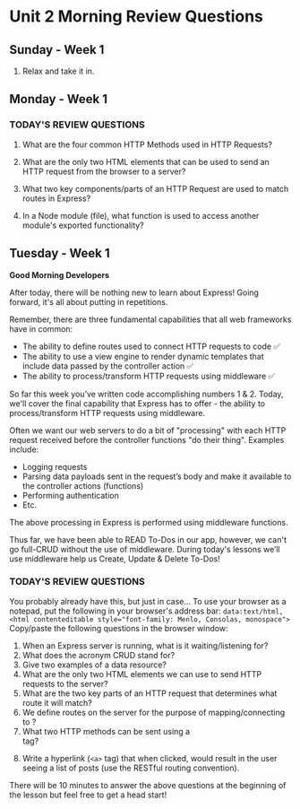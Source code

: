 # Unit 2 Morning Review Questions 

## Sunday - Week 1 

1. Relax and take it in. 

## Monday - Week 1 

### TODAY'S REVIEW QUESTIONS

1. What are the four common HTTP Methods used in HTTP Requests?

2. What are the only two HTML elements that can be used to send an HTTP request from the browser to a server?

3. What two key components/parts of an HTTP Request are used to match routes in Express?

4. In a Node module (file), what function is used to access another module's exported functionality?

## Tuesday - Week 1 

**Good Morning Developers**

After today, there will be nothing new to learn about Express! Going forward, it's all about putting in repetitions. 

Remember, there are three fundamental capabilities that all web frameworks have in common:
- The ability to define routes used to connect HTTP requests to code ✅
- The ability to use a view engine to render dynamic templates that include data passed by the controller action ✅
- The ability to process/transform HTTP requests using middleware  ✅

So far this week you’ve written code accomplishing numbers 1 & 2. Today, we'll cover the final capability that Express has to offer - the ability to process/transform HTTP requests using middleware.

Often we want our web servers to do a bit of "processing" with each HTTP request received before the controller functions "do their thing". Examples include:
- Logging requests
- Parsing data payloads sent in the request’s body and make it available to the controller actions (functions)
- Performing authentication
- Etc.

The above processing in Express is performed using middleware functions.

Thus far, we have been able to READ To-Dos in our app, however, we can't go full-CRUD without the use of middleware. During today's lessons we’ll use middleware help us Create, Update & Delete To-Dos!  

### TODAY'S REVIEW QUESTIONS
You probably already have this, but just in case... To use your browser as a notepad, put the following in your browser's address bar: `data:text/html, <html contenteditable style="font-family: Menlo, Consolas, monospace">`
Copy/paste the following questions in the browser window:

1. When an Express server is running, what is it waiting/listening for?
2. What does the acronym CRUD stand for?
3. Give two examples of a data resource?
4. What are the only two HTML elements we can use to send HTTP requests to the server?
5. What are the two key parts of an HTTP request that determines what route it will match?
6. We define routes on the server for the purpose of mapping/connecting <what> to <what>?
7. What two HTTP methods can be sent using a <form> tag?
8. Write a hyperlink (`<a>` tag) that when clicked, would result in the user seeing a list of posts (use the RESTful routing convention).

There will be 10 minutes to answer the above questions at the beginning of the lesson but feel free to get a head start!


